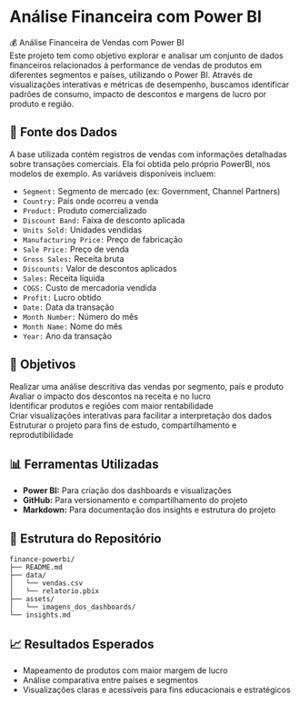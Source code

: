 # Análise Financeira com Power BI
💰 Análise Financeira de Vendas com Power BI  
Este projeto tem como objetivo explorar e analisar um conjunto de dados financeiros relacionados à performance de vendas de produtos em diferentes segmentos e países, utilizando o Power BI. Através de visualizações interativas e métricas de desempenho, buscamos identificar padrões de consumo, impacto de descontos e margens de lucro por produto e região.

## 📂 Fonte dos Dados  
A base utilizada contém registros de vendas com informações detalhadas sobre transações comerciais. Ela foi obtida pelo próprio PowerBI, nos modelos de exemplo. As variáveis disponíveis incluem:

- `Segment:` Segmento de mercado (ex: Government, Channel Partners)  
- `Country:` País onde ocorreu a venda  
- `Product:` Produto comercializado  
- `Discount Band:` Faixa de desconto aplicada  
- `Units Sold:` Unidades vendidas  
- `Manufacturing Price:` Preço de fabricação  
- `Sale Price:` Preço de venda  
- `Gross Sales:` Receita bruta  
- `Discounts:` Valor de descontos aplicados  
- `Sales:` Receita líquida  
- `COGS:` Custo de mercadoria vendida  
- `Profit:` Lucro obtido  
- `Date:` Data da transação  
- `Month Number:` Número do mês  
- `Month Name:` Nome do mês  
- `Year:` Ano da transação

## 🎯 Objetivos  
Realizar uma análise descritiva das vendas por segmento, país e produto  
Avaliar o impacto dos descontos na receita e no lucro  
Identificar produtos e regiões com maior rentabilidade  
Criar visualizações interativas para facilitar a interpretação dos dados  
Estruturar o projeto para fins de estudo, compartilhamento e reprodutibilidade

## 📊 Ferramentas Utilizadas  
- **Power BI:** Para criação dos dashboards e visualizações  
- **GitHub:** Para versionamento e compartilhamento do projeto  
- **Markdown:** Para documentação dos insights e estrutura do projeto

## 📌 Estrutura do Repositório 
```plaintext
finance-powerbi/  
├── README.md  
├── data/  
│   └── vendas.csv
│   └── relatorio.pbix    
├── assets/  
│   └── imagens_dos_dashboards/ 
└── insights.md
```

## 📈 Resultados Esperados  
- Mapeamento de produtos com maior margem de lucro  
- Análise comparativa entre países e segmentos  
- Visualizações claras e acessíveis para fins educacionais e estratégicos
